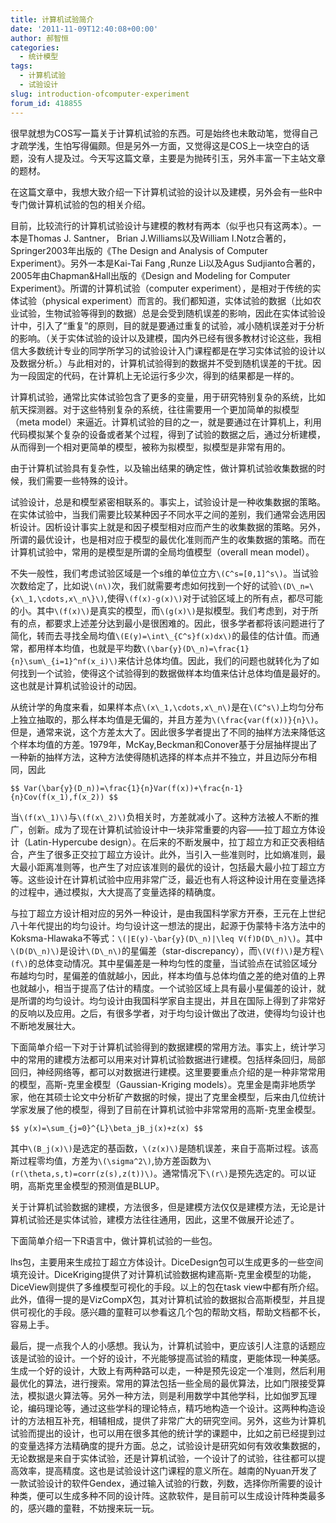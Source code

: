 ```yaml
---
title: 计算机试验简介
date: '2011-11-09T12:40:08+00:00'
author: 郝智恒
categories:
  - 统计模型
tags:
  - 计算机试验
  - 试验设计
slug: introduction-ofcomputer-experiment
forum_id: 418855
---
```


很早就想为COS写一篇关于计算机试验的东西。可是始终也未敢动笔，觉得自己才疏学浅，生怕写得偏颇。但是另外一方面，又觉得这是COS上一块空白的话题，没有人提及过。今天写这篇文章，主要是为抛砖引玉，另外丰富一下主站文章的题材。

在这篇文章中，我想大致介绍一下计算机试验的设计以及建模，另外会有一些R中专门做计算机试验的包的相关介绍。

目前，比较流行的计算机试验设计与建模的教材有两本（似乎也只有这两本）。一本是Thomas J. Santner， Brian J.Williams以及William I.Notz合著的，Springer2003年出版的《The Design and Analysis of Computer Experiment》。另外一本是Kai-Tai Fang ,Runze Li以及Agus Sudjianto合著的，2005年由Chapman&Hall出版的《Design and Modeling for Computer Experiment》。所谓的计算机试验（computer experiment），是相对于传统的实体试验（physical experiment）而言的。我们都知道，实体试验的数据（比如农业试验，生物试验等得到的数据）总是会受到随机误差的影响，因此在实体试验设计中，引入了“重复”的原则，目的就是要通过重复的试验，减小随机误差对于分析的影响。（关于实体试验的设计以及建模，国内外已经有很多教材讨论这些，我相信大多数统计专业的同学所学习的试验设计入门课程都是在学习实体试验的设计以及数据分析。）与此相对的，计算机试验得到的数据并不受到随机误差的干扰。因为一段固定的代码，在计算机上无论运行多少次，得到的结果都是一样的。

计算机试验，通常比实体试验包含了更多的变量，用于研究特别复杂的系统，比如航天探测器。对于这些特别复杂的系统，往往需要用一个更加简单的拟模型（meta model）来逼近。计算机试验的目的之一，就是要通过在计算机上，利用代码模拟某个复杂的设备或者某个过程，得到了试验的数据之后，通过分析建模，从而得到一个相对更简单的模型，被称为拟模型，拟模型是非常有用的。

由于计算机试验具有复杂性，以及输出结果的确定性，做计算机试验收集数据的时候，我们需要一些特殊的设计。

试验设计，总是和模型紧密相联系的。事实上，试验设计是一种收集数据的策略。在实体试验中，当我们需要比较某种因子不同水平之间的差别，我们通常会选用因析设计。因析设计事实上就是和因子模型相对应而产生的收集数据的策略。另外，所谓的最优设计，也是相对应于模型的最优化准则而产生的收集数据的策略。而在计算机试验中，常用的是模型是所谓的全局均值模型（overall mean model）。

不失一般性，我们考虑试验区域是一个s维的单位立方`\(C^s=[0,1]^s\)`。当试验次数给定了，比如说`\(n\)`次，我们就需要考虑如何找到一个好的试验`\(D\_n=\{x\_1,\cdots,x\_n\}\)`,使得`\(f(x)-g(x)\)`对于试验区域上的所有点，都尽可能的小。其中`\(f(x)\)`是真实的模型，而`\(g(x)\)`是拟模型。我们考虑到，对于所有的点，都要求上述差分达到最小是很困难的。因此，很多学者都将该问题进行了简化，转而去寻找全局均值`\(E(y)=\int\_{C^s}f(x)dx\)`的最佳的估计值。而通常，都用样本均值，也就是平均数`\(\bar{y}(D\_n)=\frac{1}{n}\sum\_{i=1}^nf(x_i)\)`来估计总体均值。因此，我们的问题也就转化为了如何找到一个试验，使得这个试验得到的数据做样本均值来估计总体均值是最好的。这也就是计算机试验设计的动因。

从统计学的角度来看，如果样本点`\(x\_1,\cdots,x\_n\)`是在`\(C^s\)`上均匀分布上独立抽取的，那么样本均值是无偏的，并且方差为`\(\frac{var(f(x))}{n}\)`。但是，通常来说，这个方差太大了。因此很多学者提出了不同的抽样方法来降低这个样本均值的方差。1979年，McKay,Beckman和Conover基于分层抽样提出了一种新的抽样方法，这种方法使得随机选择的样本点并不独立，并且边际分布相同，因此

`$$
  Var(\bar{y}(D_n))=\frac{1}{n}Var(f(x))+\frac{n-1}{n}Cov(f(x_1),f(x_2))
$$`

当`\(f(x\_1)\)`与`\(f(x\_2)\)`负相关时，方差就减小了。这种方法被人不断的推广，创新。成为了现在计算机试验设计中一块非常重要的内容——拉丁超立方体设计（Latin-Hypercube design）。在后来的不断发展中，拉丁超立方和正交表相结合，产生了很多正交拉丁超立方设计。此外，当引入一些准则时，比如熵准则，最大最小距离准则等，也产生了对应该准则的最优的设计，包括最大最小拉丁超立方等。这些设计在计算机试验中应用非常广泛，最近也有人将这种设计用在变量选择的过程中，通过模拟，大大提高了变量选择的精确度。

与拉丁超立方设计相对应的另外一种设计，是由我国科学家方开泰，王元在上世纪八十年代提出的均匀设计。均匀设计这一想法的提出，起源于伪蒙特卡洛方法中的Koksma-Hlawaka不等式：`\(|E(y)-\bar{y}(D\_n)|\leq V(f)D(D\_n)\)`。其中`\(D(D\_n)\)`是设计`\(D\_n\)`的星偏差（star-discrepancy），而`\(V(f)\)`是方程`\(f\)`的总体变动情况。其中星偏差是一种均匀性的度量，当试验点在试验区域分布越均匀时，星偏差的值就越小，因此，样本均值与总体均值之差的绝对值的上界也就越小，相当于提高了估计的精度。一个试验区域上具有最小星偏差的设计，就是所谓的均匀设计。均匀设计由我国科学家自主提出，并且在国际上得到了非常好的反响以及应用。之后，有很多学者，对于均匀设计做出了改进，使得均匀设计也不断地发展壮大。

下面简单介绍一下对于计算机试验得到的数据建模的常用方法。事实上，统计学习中的常用的建模方法都可以用来对计算机试验数据进行建模。包括样条回归，局部回归，神经网络等，都可以对数据进行建模。这里要要重点介绍的是一种非常常用的模型，高斯-克里金模型（Gaussian-Kriging models）。克里金是南非地质学家，他在其硕士论文中分析矿产数据的时候，提出了克里金模型，后来由几位统计学家发展了他的模型，得到了目前在计算机试验中非常常用的高斯-克里金模型。

`$$
y(x)=\sum_{j=0}^{L}\beta_jB_j(x)+z(x)
$$`

其中`\(B_j(x)\)`是选定的基函数，`\(z(x)\)`是随机误差，来自于高斯过程。该高斯过程零均值，方差为`\(\sigma^2\)`,协方差函数为`\(r(\theta,s,t)=corr(z(s),z(t))\)`。通常情况下`\(r\)`是预先选定的。可以证明，高斯克里金模型的预测值是BLUP。

关于计算机试验数据的建模，方法很多，但是建模方法仅仅是建模方法，无论是计算机试验还是实体试验，建模方法往往通用，因此，这里不做展开论述了。

下面简单介绍一下R语言中，做计算机试验的一些包。

lhs包，主要用来生成拉丁超立方体设计。DiceDesign包可以生成更多的一些空间填充设计。DiceKriging提供了对计算机试验数据构建高斯-克里金模型的功能，DiceView则提供了多维模型可视化的手段。以上的包在task view中都有所介绍。此外，值得一提的是VizCompX包，其对计算机试验的数据拟合高斯模型，并且提供可视化的手段。感兴趣的童鞋可以参看这几个包的帮助文档，帮助文档都不长，容易上手。

最后，提一点我个人的小感想。我认为，计算机试验中，更应该引人注意的话题应该是试验的设计。一个好的设计，不光能够提高试验的精度，更能体现一种美感。生成一个好的设计，大致上有两种路可以走，一种是预先设定一个准则，然后利用最优化的算法，进行搜索。常用的算法包括一些全局的最优算法，比如门限接受算法，模拟退火算法等。另外一种方法，则是利用数学中其他学科，比如伽罗瓦理论，编码理论等，通过这些学科的理论特点，精巧地构造一个设计。这两种构造设计的方法相互补充，相辅相成，提供了非常广大的研究空间。另外，这些为计算机试验而提出的设计，也可以用在很多其他的统计学的课题中，比如之前已经提到过的变量选择方法精确度的提升方面。总之，试验设计是研究如何有效收集数据的，无论数据是来自于实体试验，还是计算机试验，一个设计了的试验，往往都可以提高效率，提高精度。这也是试验设计这门课程的意义所在。越南的Nyuan开发了一款试验设计的软件Gendex，通过输入试验的行数，列数，选择你所需要的设计种类，便可以生成多种不同的设计阵。这款软件，是目前可以生成设计阵种类最多的，感兴趣的童鞋，不妨搜来玩一玩。
